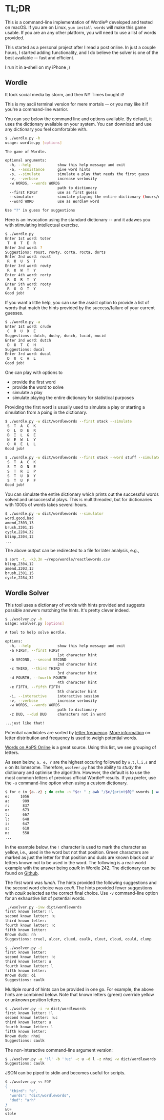 # TL;DR

This is a command-line implementation of Wordle® developed and tested on
macOS. If you are on Linux, `yum install words` will make this game usable.
If you are an any other platform, you will need to use a list of words
provided.

This started as a personal project after I read a post online. In just a couple
hours, I started adding functionality, and I do believe the solver is one of
the best available -- fast and efficient.

I run it in a-shell on my iPhone ;)

## Wordle

It took social media by storm, and then NY Times bought it!

This is my ascii terminal version for mere mortals -- or you may like it if
you're a command-line warrior.

You can see below the command line and options available. By default,
it uses the dictionary available on your system. You can download and use
any dictionary you feel comfortable with.

```bash
$ ./wordle.py -h
usage: wordle.py [options]

The game of Wordle.

optional arguments:
  -h, --help            show this help message and exit
  -a, --assistance      give word hints
  -s, --simulate        simulate a play that needs the first guess
  -v, --verbose         increase verbosity
  -w WORDS, --words WORDS
                        path to dictionary
  --first FIRST         use as first guess
  --simulator           simulate playing the entire dictionary (hours/days runtime)
  --word WORD           use as Wordle® word

Use "?" in guess for suggestions
```

Here is an invocation using the standard dictionary -- and it adawes you with
stimulating intellectual exercise.

```bash
$ ./wordle.py
Enter 1st word: toter
 T  O  T  E  R
Enter 2nd word: ?
Suggestions: roust, rowty, corta, rocta, dorts
Enter 2nd word: roust
 R  O  U  S  T
Enter 3rd word: rowty
 R  O  W  T  Y
Enter 4th word: rorty
 R  O  R  T  Y
Enter 5th word: rooty
 R  O  O  T  Y
Good job!
```

If you want a little help, you can use the assist option to provide a list of
words that match the hints provided by the success/failure of your current
guesses.

```bash
$ ./wordle.py -a
Enter 1st word: crude
 C  R  U  D  E
Suggestions: dutch, duchy, dunch, lucid, mucid
Enter 2nd word: dutch
 D  U  T  C  H
Suggestions: ducal
Enter 3rd word: ducal
 D  U  C  A  L
Good job!
```

One can play with options to
* provide the first word
* provide the word to solve
* simulate a play
* simulate playing the entire dictionary for statistical purposes

Providing the first word is usually used to simulate a play or starting a
simulation from a poing in the dictionary.

```bash
$ ./wordle.py -w dict/wordlewords --first stack --simulate
 S  T  A  C  K 
 O  L  D  E  R 
 B  I  L  G  E 
 N  E  W  L  Y 
 Q  U  E  L  L 
Good job!
```

```bash
$ ./wordle.py -w dict/wordlewords --first stack --word stuff --simulate
 S  T  A  C  K 
 S  T  O  N  E 
 S  T  R  I  P 
 S  T  U  D  Y 
 S  T  U  F  F 
Good job!
```

You can simulate the entire dictionary which prints out the successful words
solved and unsuccessful plays. This is multithreaded, but for dictionaries with
1000s of words takes several hours.

```bash
$ ./wordle.py -w dict/wordlewords --simulator
word,good,bad
amend,2303,13
brush,2301,15
cycle,2284,32
blimp,2304,12
...
```

The above output can be redirected to a file for later analysis, e.g.,

```bash
$ sort -t, -k3,3n ~/repo/wordle/reactlewords.csv
blimp,2304,12
amend,2303,13
brush,2301,15
cycle,2284,32
```

## Wordle Solver

This tool uses a dictionary of words with hints provided and suggests possible
answers matching the hints. It's pretty clever indeed.

```bash
$ ./wsolver.py -h
usage: wsolver.py [options]

A tool to help solve Wordle.

options:
  -h, --help            show this help message and exit
  -a FIRST, --first FIRST
                        1st character hint
  -b SECOND, --second SECOND
                        2nd character hint
  -c THIRD, --third THIRD
                        3rd character hint
  -d FOURTH, --fourth FOURTH
                        4th character hint
  -e FIFTH, --fifth FIFTH
                        5th character hint
  -i, --interactive     interactive session
  -v, --verbose         increase verbosity
  -w WORDS, --words WORDS
                        path to dictionary
  -z DUD, --dud DUD     characters not in word

...just like that!
```

Potential candidates are sorted by [letter frequency](https://artofproblemsolving.com/news/articles/the-math-of-winning-wordle).
[More information](https://www.dictionary.com/e/wordle/) on letter distribution and frequency is used to weigh potential words.

[Words on AoPS Online](https://artofproblemsolving.com/texer/vxeinejf) is a great source. Using this list, we see grouping of letters.

As seen below, `a, e, r` are the highest occuring followed by `o,t,l,i,s` and
`n` on its lonesome. Therefore, `wsolver.py` has the ability to _study_ the
dictionary and optimise the algorithm. However, the default is to use the most
common letters of previous official Wordle® results. If you prefer, use the
`-s` command-line option when using a custom dictionary.

```bash
$ for c in {a..z} ; do echo -n "$c: " ; awk "/$c/{print$0}" wwords | wc -l ; done | sort -rk2
e:     1056
a:      909
r:      837
o:      673
t:      667
l:      648
i:      647
s:      618
n:      550
...
```

In the example below, the `!` character is used to
mark the character as yellow, i.e., used in the word but not that position.
Green characters are marked as just the letter for that position and duds are
known black out or letters known not to be used in the word. The following is a
real-world example with the answer being _caulk_ in Wordle 242. The dictionary
can be found on [Github](https://raw.githubusercontent.com/dwyl/english-words/master/words.txt).

The first word was _lunch_. The hints provided the following suggestions
and the second word choice was _oculi_. The hints provided fewer suggestions
with _caulk_ selected as the correct final choice. Use `-v` command-line option
for an exhaustive list of potential words.

```bash
 ./wsolver.py -ivw dict/wordlewords
first known letter: !l
second known letter: !u
third known letter:
fourth known letter: !c
fifth known letter:
Known duds: nh
Suggestions: cruel, ulcer, clued, caulk, clout, cloud, could, clump

$ ./wsolver.py -i
first known letter:
second known letter: !c
third known letter: u
fourth known letter: l
fifth known letter:
Known duds: oi
Suggestions: caulk
```

Multiple round of hints can be provided in one go. For example, the above hints
are combined below. Note that known letters (green) override yellow or unknown
position letters.

```bash
$ ./wsolver.py -i -w dict/wordlewords
first known letter: !l
second known letter: !uc
third known letter: u
fourth known letter: l
fifth known letter:
Known duds: nhoi
Suggestions: caulk
```

The non-interactive command-line argument version:

```bash
$ ./wsolver.py -a '!l' -b '!uc' -c u -d l -z nhoi -w dict/wordlewords
Suggestions: caulk
```

JSON can be piped to stdin and becomes useful for scripts.

```bash
$ ./wsolver.py << EOF                                      
{                 
  "third": "o",
  "words": "dict/wordlewords",
  "dud": "arh"
}
EOF
stole
```

